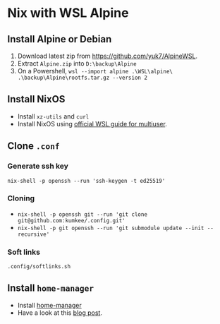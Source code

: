 # Nix with WSL Alpine

## Install Alpine or Debian
1. Download latest zip from https://github.com/yuk7/AlpineWSL.
2. Extract `Alpine.zip` into `D:\backup\Alpine`
3. On a Powershell, `wsl --import alpine .\WSL\alpine\ .\backup\Alpine\rootfs.tar.gz --version 2`

## Install NixOS
- Install `xz-utils` and `curl`
- Install NixOS using [official WSL guide for multiuser](https://nixos.org/download.html#nix-install-windows).

## Clone `.conf`

### Generate ssh key
`nix-shell -p openssh --run 'ssh-keygen -t ed25519'`

### Cloning
- `nix-shell -p openssh git --run 'git clone git@github.com:kumkee/.config.git'`
- `nix-shell -p git openssh --run 'git submodule update --init --recursive'`

### Soft links
`.config/softlinks.sh`


## Install `home-manager`
- Install [home-manager](https://nix-community.github.io/home-manager/index.html#ch-installation)
- Have a look at this [blog post](https://cbailey.co.uk/posts/a_minimal_nix_development_environment_on_wsl).
